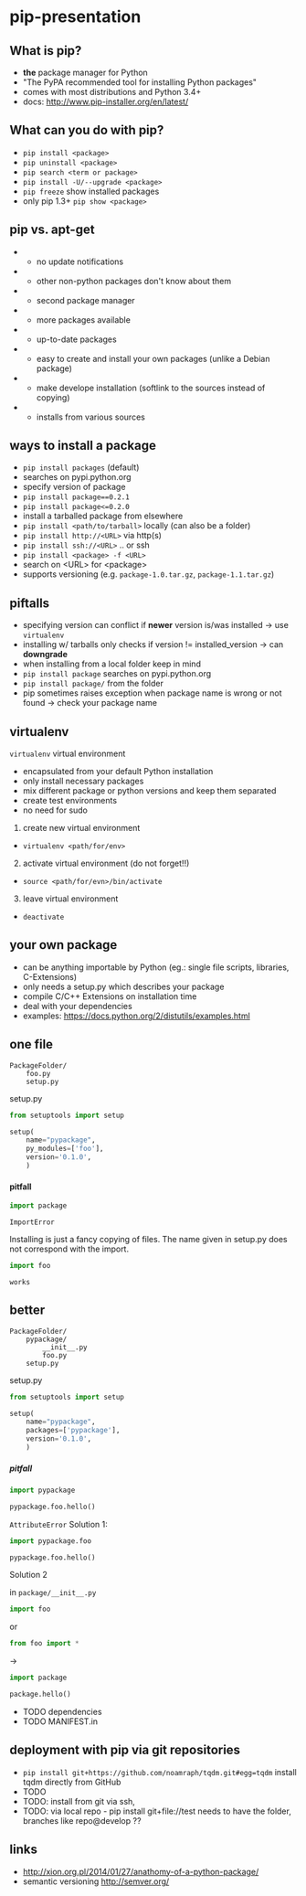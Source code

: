 pip-presentation
================

What is pip?
----
* **the** package manager for Python
* "The PyPA recommended tool for installing Python packages"
* comes with most distributions and Python 3.4+
* docs: http://www.pip-installer.org/en/latest/


What can you do with pip?
----
* `pip install <package>`
* `pip uninstall <package>`
* `pip search <term or package>`
* `pip install -U/--upgrade <package>`
* `pip freeze` show installed packages
* only pip 1.3+ `pip show <package>` 


pip vs. apt-get
----
- - no update notifications
- - other non-python packages don't know about them 
- - second package manager
- + more packages available
- + up-to-date packages
- + easy to create and install your own packages (unlike a Debian package)
- + make develope installation (softlink to the sources instead of copying)
- + installs from various sources


ways to install a package
----
- `pip install packages` (default)
 - searches on pypi.python.org
- specify version of package
 - `pip install package==0.2.1`
 - `pip install package<=0.2.0`
- install a tarballed package from elsewhere
 - `pip install <path/to/tarball>` locally (can also be a folder)
 - `pip install http://<URL>` via http(s)
 - `pip install ssh://<URL>` .. or ssh
- `pip install <package> -f <URL>` 
 - search on \<URL\> for \<package\>
 - supports versioning (e.g. `package-1.0.tar.gz`, `package-1.1.tar.gz`)


piftalls
----
- specifying version can conflict if **newer** version is/was installed -> use `virtualenv`
- installing w/ tarballs only checks if version != installed_version -> can **downgrade**
- when installing from a local folder keep in mind
 - `pip install package` searches on pypi.python.org
 - `pip install package/` from the folder
- pip sometimes raises exception when package name is wrong or not found -> check your package name



virtualenv
----
`virtualenv` virtual environment
- encapsulated from your default Python installation
- only install necessary packages
- mix different package or python versions and keep them separated
- create test environments
- no need for sudo

1. create new virtual environment 
 - `virtualenv <path/for/env>`
2. activate virtual environment (do not forget!!)
 - `source <path/for/evn>/bin/activate`
3. leave virtual environment
 - `deactivate`


your own package
----
- can be anything importable by Python (eg.: single file scripts, libraries, C-Extensions)
- only needs a setup.py which describes your package
- compile C/C++ Extensions on installation time
- deal with your dependencies
- examples: https://docs.python.org/2/distutils/examples.html

one file
----

    PackageFolder/
        foo.py
        setup.py

setup.py

```python
from setuptools import setup

setup(
    name="pypackage",
    py_modules=['foo'],
    version='0.1.0',
    )
```

#### pitfall
```python
import package
```
`ImportError`

Installing is just a fancy copying of files. The name given in setup.py does not correspond with the import.

```python
import foo
```
`works`

better
----

    PackageFolder/
        pypackage/
            __init__.py
            foo.py
        setup.py

setup.py

```python
from setuptools import setup

setup(
    name="pypackage",
    packages=['pypackage'],
    version='0.1.0',
    )
```
##### pitfall


```python
import pypackage

pypackage.foo.hello()
```
`AttributeError`
Solution 1:


```python
import pypackage.foo

pypackage.foo.hello()
```

Solution 2

in `package/__init__.py`

```python
import foo
```
or
```python
from foo import *
```
-> 
```python
import package

package.hello()
```


- TODO dependencies
- TODO MANIFEST.in



deployment with pip via git repositories
----
- `pip install git+https://github.com/noamraph/tqdm.git#egg=tqdm` install tqdm directly from GitHub
- TODO
- TODO: install from git via ssh,
- TODO: via local repo - pip install git+file://test needs to have the folder, branches like repo@develop ??


links
----
- http://xion.org.pl/2014/01/27/anathomy-of-a-python-package/
- semantic versioning http://semver.org/
